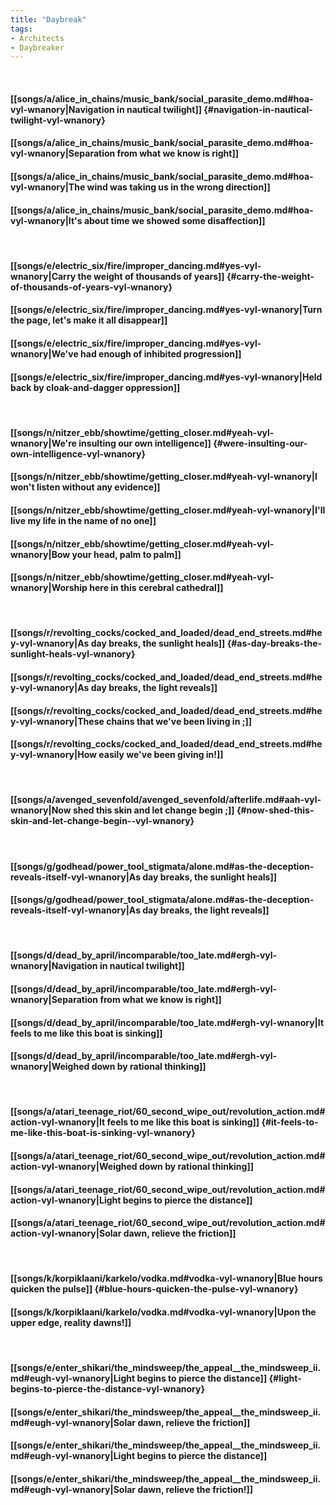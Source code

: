 ```yaml
---
title: "Daybreak"
tags:
- Architects
- Daybreaker
---
```

&nbsp;
#### [[songs/a/alice_in_chains/music_bank/social_parasite_demo.md#hoa-vyl-wnanory|Navigation in nautical twilight]] {#navigation-in-nautical-twilight-vyl-wnanory}
#### [[songs/a/alice_in_chains/music_bank/social_parasite_demo.md#hoa-vyl-wnanory|Separation from what we know is right]]
#### [[songs/a/alice_in_chains/music_bank/social_parasite_demo.md#hoa-vyl-wnanory|The wind was taking us in the wrong direction]]
#### [[songs/a/alice_in_chains/music_bank/social_parasite_demo.md#hoa-vyl-wnanory|It's about time we showed some disaffection]]
&nbsp;
#### [[songs/e/electric_six/fire/improper_dancing.md#yes-vyl-wnanory|Carry the weight of thousands of years]] {#carry-the-weight-of-thousands-of-years-vyl-wnanory}
#### [[songs/e/electric_six/fire/improper_dancing.md#yes-vyl-wnanory|Turn the page, let's make it all disappear]]
#### [[songs/e/electric_six/fire/improper_dancing.md#yes-vyl-wnanory|We've had enough of inhibited progression]]
#### [[songs/e/electric_six/fire/improper_dancing.md#yes-vyl-wnanory|Held back by cloak-and-dagger oppression]]
&nbsp;
#### [[songs/n/nitzer_ebb/showtime/getting_closer.md#yeah-vyl-wnanory|We're insulting our own intelligence]] {#were-insulting-our-own-intelligence-vyl-wnanory}
#### [[songs/n/nitzer_ebb/showtime/getting_closer.md#yeah-vyl-wnanory|I won't listen without any evidence]]
#### [[songs/n/nitzer_ebb/showtime/getting_closer.md#yeah-vyl-wnanory|I'll live my life in the name of no one]]
#### [[songs/n/nitzer_ebb/showtime/getting_closer.md#yeah-vyl-wnanory|Bow your head, palm to palm]]
#### [[songs/n/nitzer_ebb/showtime/getting_closer.md#yeah-vyl-wnanory|Worship here in this cerebral cathedral]]
&nbsp;
#### [[songs/r/revolting_cocks/cocked_and_loaded/dead_end_streets.md#hey-vyl-wnanory|As day breaks, the sunlight heals]] {#as-day-breaks-the-sunlight-heals-vyl-wnanory}
#### [[songs/r/revolting_cocks/cocked_and_loaded/dead_end_streets.md#hey-vyl-wnanory|As day breaks, the light reveals]]
#### [[songs/r/revolting_cocks/cocked_and_loaded/dead_end_streets.md#hey-vyl-wnanory|These chains that we've been living in ;]]
#### [[songs/r/revolting_cocks/cocked_and_loaded/dead_end_streets.md#hey-vyl-wnanory|How easily we've been giving in!]]
&nbsp;
#### [[songs/a/avenged_sevenfold/avenged_sevenfold/afterlife.md#aah-vyl-wnanory|Now shed this skin and let change begin ;]] {#now-shed-this-skin-and-let-change-begin--vyl-wnanory}
&nbsp;
#### [[songs/g/godhead/power_tool_stigmata/alone.md#as-the-deception-reveals-itself-vyl-wnanory|As day breaks, the sunlight heals]]
#### [[songs/g/godhead/power_tool_stigmata/alone.md#as-the-deception-reveals-itself-vyl-wnanory|As day breaks, the light reveals]]
&nbsp;
#### [[songs/d/dead_by_april/incomparable/too_late.md#ergh-vyl-wnanory|Navigation in nautical twilight]]
#### [[songs/d/dead_by_april/incomparable/too_late.md#ergh-vyl-wnanory|Separation from what we know is right]]
#### [[songs/d/dead_by_april/incomparable/too_late.md#ergh-vyl-wnanory|It feels to me like this boat is sinking]]
#### [[songs/d/dead_by_april/incomparable/too_late.md#ergh-vyl-wnanory|Weighed down by rational thinking]]
&nbsp;
#### [[songs/a/atari_teenage_riot/60_second_wipe_out/revolution_action.md#action-vyl-wnanory|It feels to me like this boat is sinking]] {#it-feels-to-me-like-this-boat-is-sinking-vyl-wnanory}
#### [[songs/a/atari_teenage_riot/60_second_wipe_out/revolution_action.md#action-vyl-wnanory|Weighed down by rational thinking]]
#### [[songs/a/atari_teenage_riot/60_second_wipe_out/revolution_action.md#action-vyl-wnanory|Light begins to pierce the distance]]
#### [[songs/a/atari_teenage_riot/60_second_wipe_out/revolution_action.md#action-vyl-wnanory|Solar dawn, relieve the friction]]
&nbsp;
#### [[songs/k/korpiklaani/karkelo/vodka.md#vodka-vyl-wnanory|Blue hours quicken the pulse]] {#blue-hours-quicken-the-pulse-vyl-wnanory}
#### [[songs/k/korpiklaani/karkelo/vodka.md#vodka-vyl-wnanory|Upon the upper edge, reality dawns!]]
&nbsp;
#### [[songs/e/enter_shikari/the_mindsweep/the_appeal__the_mindsweep_ii.md#eugh-vyl-wnanory|Light begins to pierce the distance]] {#light-begins-to-pierce-the-distance-vyl-wnanory}
#### [[songs/e/enter_shikari/the_mindsweep/the_appeal__the_mindsweep_ii.md#eugh-vyl-wnanory|Solar dawn, relieve the friction]]
#### [[songs/e/enter_shikari/the_mindsweep/the_appeal__the_mindsweep_ii.md#eugh-vyl-wnanory|Light begins to pierce the distance]]
#### [[songs/e/enter_shikari/the_mindsweep/the_appeal__the_mindsweep_ii.md#eugh-vyl-wnanory|Solar dawn, relieve the friction!]]
